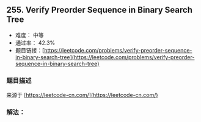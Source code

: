 ## 255. Verify Preorder Sequence in Binary Search Tree

- 难度： 中等
- 通过率： 42.3%
- 题目链接：[https://leetcode.com/problems/verify-preorder-sequence-in-binary-search-tree](https://leetcode.com/problems/verify-preorder-sequence-in-binary-search-tree)


### 题目描述

来源于 [https://leetcode-cn.com/](https://leetcode-cn.com/)



### 解法：